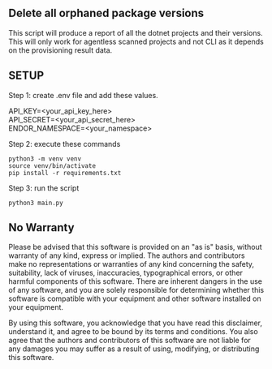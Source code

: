 ## Delete all orphaned package versions
This script will produce a report of all the dotnet projects and their versions. This will only work for agentless scanned projects and not CLI as it depends on the provisioning result data. 
## SETUP

Step 1: create .env file and add these values.

API_KEY=<your_api_key_here>  
API_SECRET=<your_api_secret_here>  
ENDOR_NAMESPACE=<your_namespace>  

Step 2: execute these commands

```
python3 -m venv venv
source venv/bin/activate
pip install -r requirements.txt
```

Step 3: run the script
```
python3 main.py 

```

## No Warranty

Please be advised that this software is provided on an "as is" basis, without warranty of any kind, express or implied. The authors and contributors make no representations or warranties of any kind concerning the safety, suitability, lack of viruses, inaccuracies, typographical errors, or other harmful components of this software. There are inherent dangers in the use of any software, and you are solely responsible for determining whether this software is compatible with your equipment and other software installed on your equipment.

By using this software, you acknowledge that you have read this disclaimer, understand it, and agree to be bound by its terms and conditions. You also agree that the authors and contributors of this software are not liable for any damages you may suffer as a result of using, modifying, or distributing this software.
